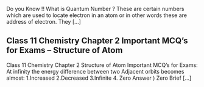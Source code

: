 Do you Know !! What is Quantum Number ? These are certain numbers which are used to locate electron in an atom or in other words these are address of electron. They […]
## Class 11 Chemistry Chapter 2 Important MCQ’s for Exams – Structure of Atom
Class 11 Chemistry Chapter 2 Structure of Atom Important MCQ’s for Exams: At infinity the energy difference between two Adjacent orbits becomes almost: 1.Increased 2.Decreased 3.Infinite 4. Zero Answer ) Zero Brief […]